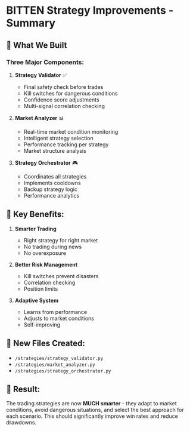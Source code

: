 # BITTEN Strategy Improvements - Summary

## 🚀 What We Built

### Three Major Components:

1. **Strategy Validator** ✅
   - Final safety check before trades
   - Kill switches for dangerous conditions
   - Confidence score adjustments
   - Multi-signal correlation checking

2. **Market Analyzer** 📊
   - Real-time market condition monitoring
   - Intelligent strategy selection
   - Performance tracking per strategy
   - Market structure analysis

3. **Strategy Orchestrator** 🎮
   - Coordinates all strategies
   - Implements cooldowns
   - Backup strategy logic
   - Performance analytics

## 💪 Key Benefits:

1. **Smarter Trading**
   - Right strategy for right market
   - No trading during news
   - No overexposure

2. **Better Risk Management**
   - Kill switches prevent disasters
   - Correlation checking
   - Position limits

3. **Adaptive System**
   - Learns from performance
   - Adjusts to market conditions
   - Self-improving

## 📁 New Files Created:
- `/strategies/strategy_validator.py`
- `/strategies/market_analyzer.py`
- `/strategies/strategy_orchestrator.py`

## 🎯 Result:
The trading strategies are now **MUCH smarter** - they adapt to market conditions, avoid dangerous situations, and select the best approach for each scenario. This should significantly improve win rates and reduce drawdowns.